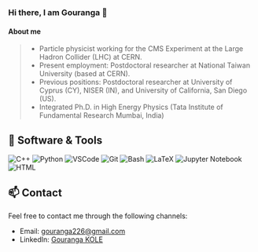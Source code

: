 ### Hi there, I am Gouranga 👋
<!--
**gourangakole/gourangakole** is a ✨ _special_ ✨ repository because its `README.md` (this file) appears on your GitHub profile.

Here are some ideas to get you started:
- 🔭 I’m currently working on ...
- 🌱 I’m currently learning ...
- 👯 I’m looking to collaborate on ...
- 🤔 I’m looking for help with ...
- 💬 Ask me about ...
- 📫 How to reach me: ...
- 😄 Pronouns: ...
- ⚡ Fun fact: ...
-->

#### About me  
> - Particle physicist working for the CMS Experiment at the Large Hadron Collider (LHC) at CERN.
> - Present employment: Postdoctoral researcher at National Taiwan University (based at CERN).
> - Previous positions: Postdoctoral researcher at University of Cyprus (CY), NISER (IN), and University of California, San Diego (US).
> - Integrated Ph.D. in High Energy Physics (Tata Institute of Fundamental Research Mumbai, India)

## 🔧 Software & Tools

![C++](https://img.shields.io/badge/-C++-00599C?style=flat-square&logo=c%2B%2B)
![Python](https://img.shields.io/badge/-Python-3776AB?style=flat-square&logo=python&logoColor=white)
![VSCode](https://img.shields.io/badge/-VSCode-black?style=flat-square&logo=visual-studio-code)
![Git](https://img.shields.io/badge/-Git-black?style=flat-square&logo=git)
![Bash](https://img.shields.io/badge/-Bash-4EAA25?style=flat-square&logo=gnu-bash&logoColor=white)
![LaTeX](https://img.shields.io/badge/-LaTeX-008080?style=flat-square&logo=latex&logoColor=white)
![Jupyter Notebook](https://img.shields.io/badge/-Jupyter%20Notebook-F37626?style=lat-square&logo=jupyter&logoColor=white)
![HTML](https://img.shields.io/badge/-HTML-E34F26?style=flat-square&logo=html5&logoColor=white)
<!--
![PHP](https://img.shields.io/badge/-PHP-777BB4?style=flat-square&logo=php&logoColor=white)
![Jenkins](https://img.shields.io/badge/-Jenkins-D24939?style=flat-square&logo=jenkins&logoColor=white)
-->
## 📫 Contact
Feel free to contact me through the following channels:
- Email: [gouranga226@gmail.com](mailto:gouranga226@gmail.com)
- LinkedIn: [Gouranga KOLE](www.linkedin.com/in/gouranga-kole-98162326)

<!--
## 📊 GitHub Stats
![GitHub stats](https://github-readme-stats.vercel.app/api?username=gourangakole&hide=issues,contribs&count_private=true&show_icons=true&theme=radical) 
![Language Stats](https://github-readme-stats.vercel.app/api/top-langs/?username=gourangakole&layout=compact&theme=radical)
&hide=stars,commits,prs,issues,contribs
play more, ref: https://github.com/anuraghazra/github-readme-stats
[![Top Langs](https://github-readme-stats.vercel.app/api/top-langs/?username=gourangakole&layout=compact&langs_count=8)](https://github.com/anuraghazra/github-readme-stats)


**Streaks:**

[![GitHub Streak](https://github-readme-streak-stats-blond-mu.vercel.app?user=gourangakole&theme=dark&border_radius=6&date_format=M%20j%5B%2C%20Y%5D&card_width=516)](https://git.io/streak-stats)
-->
